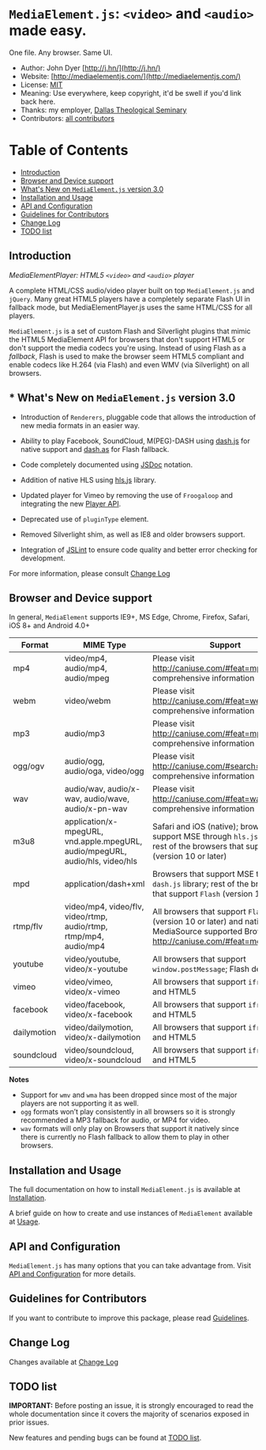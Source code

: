 # `MediaElement.js`: `<video>` and `<audio>` made easy. 

One file. Any browser. Same UI.

* Author: John Dyer [http://j.hn/](http://j.hn/)
* Website: [http://mediaelementjs.com/](http://mediaelementjs.com/)
* License: [MIT](http://johndyer.mit-license.org/)
* Meaning: Use everywhere, keep copyright, it'd be swell if you'd link back here.
* Thanks: my employer, [Dallas Theological Seminary](http://www.dts.edu/)
* Contributors: [all contributors](https://github.com/johndyer/mediaelement/graphs/contributors)

# Table of Contents

* [Introduction](#intro)
* [Browser and Device support](#browser-support)
* [What's New on `MediaElement.js` version 3.0](#migration)
* [Installation and Usage](#installation)
* [API and Configuration](#api)
* [Guidelines for Contributors](#guidelines)
* [Change Log](#changelog)
* [TODO list](#todo)

<a id="intro"></a>
## Introduction

_MediaElementPlayer: HTML5 `<video>` and `<audio>` player_

A complete HTML/CSS audio/video player built on top `MediaElement.js` and `jQuery`. Many great HTML5 players have a completely separate Flash UI in fallback mode, but MediaElementPlayer.js uses the same HTML/CSS for all players.

`MediaElement.js` is a set of custom Flash and Silverlight plugins that mimic the HTML5 MediaElement API for browsers that don't support HTML5 or don't support the media codecs you're using. 
Instead of using Flash as a _fallback_, Flash is used to make the browser seem HTML5 compliant and enable codecs like H.264 (via Flash) and even WMV (via Silverlight) on all browsers.

<a id="migration"></a>
## * What's New on `MediaElement.js` version 3.0

* Introduction of `Renderers`, pluggable code that allows the introduction of new media formats in an easier way.

* Ability to play Facebook, SoundCloud, M(PEG)-DASH using [dash.js](https://github.com/Dash-Industry-Forum/dash.js) for native support and [dash.as](https://github.com/castlabs/dashas) for Flash fallback.

* Code completely documented using [JSDoc](http://usejsdoc.org/) notation.

* Addition of native HLS using [hls.js](https://github.com/dailymotion/hls.js) library.

* Updated player for Vimeo by removing the use of `Froogaloop` and integrating the new [Player API](https://github.com/vimeo/player.js).

* Deprecated use of `pluginType` element.
 
* Removed Silverlight shim, as well as IE8 and older browsers support.

* Integration of [JSLint](https://github.com/douglascrockford/JSLint) to ensure code quality and better error checking for development.

For more information, please consult [Change Log](changelog.md)


<a id="browser-support"></a>
## Browser and Device support

In general, `MediaElement` supports IE9+, MS Edge, Chrome, Firefox, Safari, iOS 8+ and Android 4.0+

Format | MIME Type | Support
------ | --------- | -------
mp4 | video/mp4, audio/mp4, audio/mpeg | Please visit http://caniuse.com/#feat=mpeg4 for comprehensive information
webm | video/webm | Please visit http://caniuse.com/#feat=webm for comprehensive information
mp3 | audio/mp3 | Please visit http://caniuse.com/#feat=mp3 for comprehensive information
ogg/ogv | audio/ogg, audio/oga, video/ogg | Please visit http://caniuse.com/#search=ogg for comprehensive information
wav | audio/wav, audio/x-wav, audio/wave, audio/x-pn-wav | Please visit http://caniuse.com/#feat=wav for comprehensive information
m3u8 | application/x-mpegURL, vnd.apple.mpegURL, audio/mpegURL, audio/hls, video/hls | Safari and iOS (native); browsers that support MSE through `hls.js` library; rest of the browsers that support `Flash` (version 10 or later)
mpd | application/dash+xml | Browsers that support MSE through `dash.js` library; rest of the browsers that support `Flash` (version 10 or later)
rtmp/flv | video/mp4, video/flv, video/rtmp, audio/rtmp, rtmp/mp4, audio/mp4 | All browsers that support `Flash` (version 10 or later) and native on MediaSource supported Browsers http://caniuse.com/#feat=mediasource
youtube | video/youtube, video/x-youtube | All browsers that support `window.postMessage`; Flash deprecated.
vimeo | video/vimeo, video/x-vimeo | All browsers that support `iframe` tag and HTML5
facebook | video/facebook, video/x-facebook | All browsers that support `iframe` tag and HTML5
dailymotion | video/dailymotion, video/x-dailymotion | All browsers that support `iframe` tag and HTML5
soundcloud | video/soundcloud, video/x-soundcloud | All browsers that support `iframe` tag and HTML5

**Notes** 
* Support for `wmv` and `wma` has been dropped since most of the major players are not supporting it as well.
* `ogg` formats won’t play consistently in all browsers so it is strongly recommended a MP3 fallback for audio, or MP4 for video.
* `wav` formats will only play on Browsers that support it natively since there is currently no Flash fallback to allow them to play in other browsers.

<a id="installation"></a>
## Installation and Usage

The full documentation on how to install `MediaElement.js` is available at [Installation](installation.md).

A brief guide on how to create and use instances of `MediaElement` available at [Usage](usage.md).

<a id="api"></a>
## API and Configuration
   
`MediaElement.js` has many options that you can take advantage from. Visit [API and Configuration](api.md) for more details.

<a id="guidelines"></a>
## Guidelines for Contributors

If you want to contribute to improve this package, please read [Guidelines](guidelines.md).

<a id="changelog"></a>
## Change Log

Changes available at [Change Log](changelog.md)

<a id="todo"></a>
## TODO list

**IMPORTANT:** Before posting an issue, it is strongly encouraged to read the whole documentation since it covers the majority of scenarios exposed in prior issues. 

New features and pending bugs can be found at [TODO list](TODO.md).
